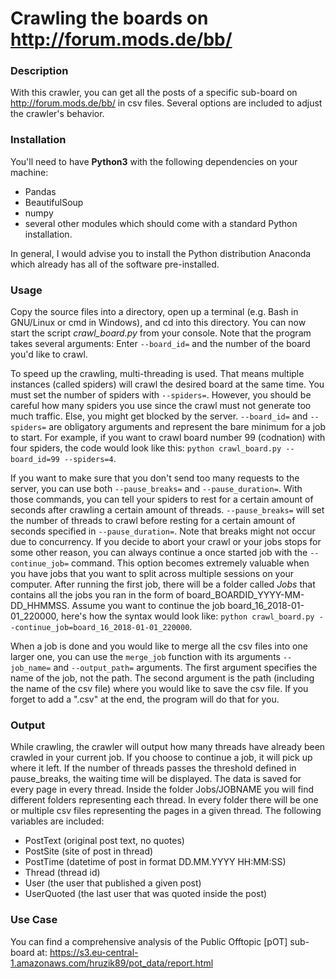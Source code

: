 # Crawling the boards on http://forum.mods.de/bb/

### Description
With this crawler, you can get all the posts of a specific sub-board on http://forum.mods.de/bb/ in csv files. Several options are included to adjust the crawler's behavior.

### Installation
You'll need to have **Python3** with the following dependencies on your machine:
- Pandas
- BeautifulSoup
- numpy
- several other modules which should come with a standard Python installation.

In general, I would advise you to install the Python distribution Anaconda which already has all of the software pre-installed.

### Usage
Copy the source files into a directory, open up a terminal (e.g. Bash in GNU/Linux or cmd in Windows), and cd into this directory. You can now start the script *crawl_board.py* from your console. Note that the program takes several arguments: Enter `--board_id=` and the number of the board you'd like to crawl.

To speed up the crawling, multi-threading is used. That means multiple instances (called spiders) will crawl the desired board at the same time. You must set the number of spiders with `--spiders=`. However, you should be careful how many spiders you use since the crawl must not generate too much traffic. Else, you might get blocked by the server. `--board_id=` and `--spiders=` are obligatory arguments and represent the bare minimum for a job to start. For example, if you want to crawl board number 99 (codnation) with four spiders, the code would look like this: `python crawl_board.py --board_id=99 --spiders=4`. 

If you want to make sure that you don't send too many requests to the server, you can use both `--pause_breaks=` and `--pause_duration=`. With those commands, you can tell your spiders to  rest for a certain amount of seconds after crawling a certain amount of threads. `--pause_breaks=` will set the number of threads to crawl before resting for a certain amount of seconds specified in `--pause_duration=`. Note that breaks might not occur due to concurrency. If you decide to abort your crawl or your jobs stops for some other reason, you can always continue a once started job with the `--continue_job=` command. This option becomes extremely valuable when you have jobs that you want to split across multiple sessions on your computer. After running the first job, there will be a folder called *Jobs* that contains all the jobs you ran in the form of board_BOARDID_YYYY-MM-DD_HHMMSS. Assume you want to continue the job board_16_2018-01-01_220000, here's how the syntax would look like: `python crawl_board.py --continue_job=board_16_2018-01-01_220000`.

When a job is done and you would like to merge all the csv files into one larger one, you can use the `merge_job` function with its arguments `--job_name=` and `--output_path=` arguments. The first argument specifies the name of the job, not the path. The second argument is the path (including the name of the csv file) where you would like to save the csv file. If you forget to add a ".csv" at the end, the program will do that for you. 

### Output
While crawling, the crawler will output how many threads have already been crawled in your current job. If you choose to continue a job, it will pick up where it left. If the number of threads passes the threshold defined in pause_breaks, the waiting time will be displayed. The data is saved for every page in every thread. Inside the folder Jobs/JOBNAME you will find different folders representing each thread. In every folder there will be one or multiple csv files representing the pages in a given thread. The following variables are included:
- PostText (original post text, no quotes)
- PostSite (site of post in thread)
- PostTime (datetime of post in format DD.MM.YYYY HH:MM:SS)
- Thread (thread id)
- User (the user that published a given post)
- UserQuoted (the last user that was quoted inside the post) 

### Use Case
You can find a comprehensive analysis of the Public Offtopic [pOT] sub-board at: https://s3.eu-central-1.amazonaws.com/hruzik89/pot_data/report.html
